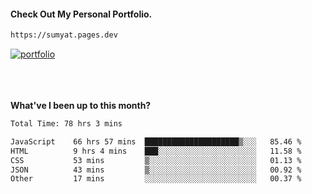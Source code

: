 #### Check Out My Personal Portfolio.
````bash
https://sumyat.pages.dev
````

<a href='https://sumyat.pages.dev/'>
    <img src='https://user-images.githubusercontent.com/108873224/211860821-15c31441-8db7-4fb7-8537-28a0c11e9408.png' alt='portfolio' align='center' />
</a>


<br />
<br />


<br />
<br />

**What've I been up to this month?**

<!--START_SECTION:waka-->

```txt
Total Time: 78 hrs 3 mins

JavaScript    66 hrs 57 mins  █████████████████████▒░░░   85.46 %
HTML          9 hrs 4 mins    ███░░░░░░░░░░░░░░░░░░░░░░   11.58 %
CSS           53 mins         ▒░░░░░░░░░░░░░░░░░░░░░░░░   01.13 %
JSON          43 mins         ▒░░░░░░░░░░░░░░░░░░░░░░░░   00.92 %
Other         17 mins         ░░░░░░░░░░░░░░░░░░░░░░░░░   00.37 %
```

<!--END_SECTION:waka-->




